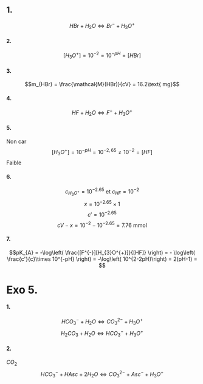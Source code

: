 ## 1.
$$HBr + H_{2}O \Leftrightarrow Br^{-} + H_{3}O^{+}$$
#### 2.
$$[H_{3}O^{+}] = 10^{-2} = 10^{-pH} = [HBr]$$
#### 3.
$$m_{HBr} = \frac{\mathcal{M}(HBr)}{cV} = 16.2\text{ mg}$$

#### 4.
$$HF + H_{2}O \Leftrightarrow F^{-} + H_{3}O^{+}$$

#### 5.
Non car 
$$[H_{3}O^{+}] = 10^{-pH}= 10^{-2,65} \neq 10^{-2} = [HF]$$
Faible
#### 6.
$$c_{H_{3}O^{+}} = 10^{-2.65} \text{ et } c_{HF} = 10^{-2}$$
$$x = 10^{-2.65}\times 1 $$
$$c' = 10^{-2.65}$$
$$cV-x = 10^{-2} - 10^{-2.65} = 7.76 \text{ mmol}$$
#### 7.
$$pK_{A} = -\log\left( \frac{[F^{-}][H_{3}O^{+}]}{[HF]} \right) = - \log\left( \frac{c'}{c}\times 10^{-pH} \right) = -\log\left( 10^{2-2pH}\right) = 2(pH-1) =  $$

# Exo 5.
#### 1.
$$HCO_{3}^{-} + H_{2}O \Leftrightarrow CO_{3}^{2-}+ H_{3}O^{+}$$
$$H_{2}CO_{3} + H_{2}O \Leftrightarrow HCO_{3}^{-}+H_{3}O^{+} $$

#### 2.
$CO_{2}$
$$HCO_{3}^{-} + HAsc + 2H_{2}O \Leftrightarrow CO_{3}^{2-} + Asc^{-} + H_{3}O^{+}$$